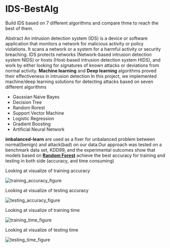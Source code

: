 # IDS-BestAlg
Build IDS based on 7 different algorithms and compare thme to reach the best of them.

Abstract
An intrusion detection system (IDS) is a device or software application that monitors a
network for malicious activity or policy violations. It scans a network or a system for a
harmful activity or security breaching. IDS protects networks (Network-based intrusion
detection system NIDS) or hosts (Host-based intrusion detection system HIDS),
and work by either looking for signatures of known attacks or deviations from normal
activity. **Machine learning** and **Deep learning** algorithms proved their effectiveness in intrusion detection In this project, we implemented machine/deep
learning solutions for detecting attacks based on seven different algorithms
- Gaussian Naive Bayes
- Decision Tree
- Random Rorest
- Support Vector Machine 
- Logistic Regression
- Gradient Boosting
- Artificial Neural Network

**imbalanced-learn**  are used as a fixer for unbalanced problem between normal(benign) and attack(bad) on our data.Our approach was tested on a
benchmark data set, KDD99, and the experimental outcomes show that models based
on [**Random Forest**](https://en.wikipedia.org/wiki/Random_forest) achieve the best accuracy for training and testing in both side (accuracy, and time consuming)

Looking at visualize of training accuracy

![training_accuracy_figure](https://user-images.githubusercontent.com/40705538/124691786-b83b5680-dedc-11eb-8872-21a5b20af866.png)

Looking at visualize of testing accuracy

![testing_accuracy_figure](https://user-images.githubusercontent.com/40705538/124691804-c1c4be80-dedc-11eb-9257-317cd4dbf028.png)

Looking at visualize of training time

![training_time_figure](https://user-images.githubusercontent.com/40705538/124691822-c7ba9f80-dedc-11eb-8c12-42c655b49bd0.png)

Looking at visualize of testing time

![testing_time_figure](https://user-images.githubusercontent.com/40705538/124691837-cf7a4400-dedc-11eb-9dcc-258afbcdf9ce.png)
